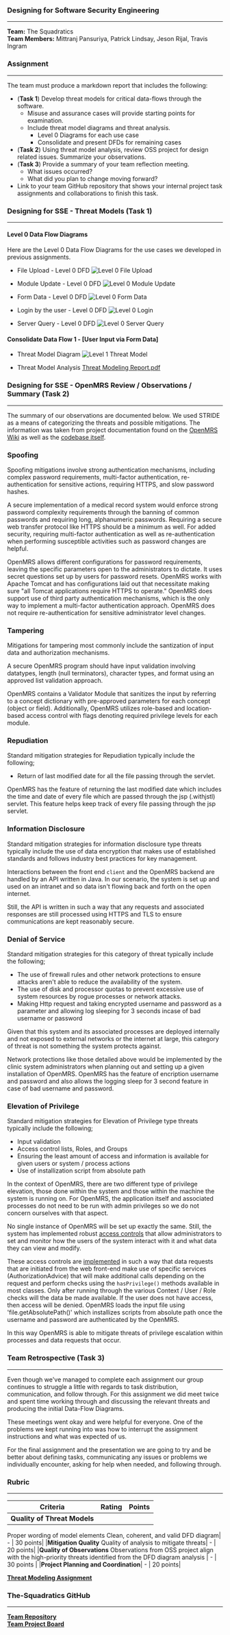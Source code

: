 ### Designing for Software Security Engineering

----

__Team:__ The Squadratics  
__Team Members:__ Mittranj Pansuriya, Patrick Lindsay, Jeson Rijal, Travis Ingram

### Assignment
---

The team must produce a markdown report that includes the following:

* (__Task 1__) Develop threat models for critical data-flows through the software.
  * Misuse and assurance cases will provide starting points for examination.
  * Include threat model diagrams and threat analysis.
    * Level 0 Diagrams for each use case
    * Consolidate and present DFDs for remaining cases
* (__Task 2__) Using threat model analysis, review OSS project for design related issues. Summarize your observations.
* (__Task 3__) Provide a summary of your team reflection meeting.
  * What issues occurred?
  * What did you plan to change moving forward?
* Link to your team GitHub repository that shows your internal project task assignments and collaborations to finish this task.

### Designing for SSE - Threat Models (Task 1)
---

#### Level 0 Data Flow Diagrams
 
 Here are the Level 0 Data Flow Diagrams for the use cases we developed in previous assignments.
 
 * File Upload - Level 0 DFD
 ![Level 0 File Upload](https://user-images.githubusercontent.com/46797572/68782284-c13c2d80-05fe-11ea-8868-19ca29a46577.JPG) 
 
 * Module Update - Level 0 DFD
 ![Level 0 Module Update](https://user-images.githubusercontent.com/46797572/68782282-c0a39700-05fe-11ea-88b4-93edd0f9c13a.JPG)

 * Form Data - Level 0 DFD
 ![Level 0 Form Data](https://user-images.githubusercontent.com/46797572/68782286-c13c2d80-05fe-11ea-9e4a-6149d0cdc2d9.JPG)

 * Login by the user - Level 0 DFD
 ![Level 0 Login](https://user-images.githubusercontent.com/46797572/68782287-c13c2d80-05fe-11ea-9f7f-6d0e2687fb60.JPG)
 
 * Server Query - Level 0 DFD
 ![Level 0 Server Query](https://user-images.githubusercontent.com/46797572/68782283-c13c2d80-05fe-11ea-8ca2-94e76c8e0ad7.JPG)


#### Consolidate Data Flow 1 - [User Input via Form Data]
 * Threat Model Diagram 
 ![Level 1 Threat Model](https://user-images.githubusercontent.com/46797572/68784063-97d0d100-0601-11ea-98f7-01593ab82be9.JPG)

 * Threat Model Analysis
 [Threat Modeling Report.pdf](https://github.com/The-Squadratics/openMRS_security_project/files/3842984/Threat.Modeling.Report.pdf)

### Designing for SSE - OpenMRS Review / Observations / Summary (Task 2) 

---
The summary of our observations are documented below.  We used STRIDE as a means of categorizing the threats and possible mitigations. The information was taken from project documentation found on the [OpenMRS Wiki](https://wiki.openmrs.org) as well as the [codebase itself](https://github.com/openmrs/openmrs-core).

### Spoofing

Spoofing mitigations involve strong authentication mechanisms, including complex password requirements, multi-factor authentication, re-authentication for sensitive actions, requiring HTTPS, and slow password hashes.

A secure implementation of a medical record system would enforce strong password complexity requirements through the banning of common passwords and requiring long, alphanumeric passwords. Requiring a secure web transfer protocol like HTTPS should be a minimum as well. For added security, requiring multi-factor authentication as well as re-authentication when performing susceptible activities such as password changes are helpful.

OpenMRS allows different configurations for password requirements, leaving the specific parameters open to the administrators to dictate. It uses secret questions set up by users for password resets. OpenMRS works with Apache Tomcat and has configurations laid out that necessitate making sure "all Tomcat applications require HTTPS to operate." OpenMRS does support use of third party authentication mechanisms, which is the only way to implement a multi-factor authentication approach. OpenMRS does not require re-authentication for sensitive administrator level changes.

### Tampering

Mitigations for tampering most commonly include the santization of input data and authorization mechanisms.

A secure OpenMRS program should have input validation involving datatypes, length (null terminators), character types, and format using an approved list validation approach.

OpenMRS contains a Validator Module that sanitizes the input by referring to a concept dictionary with pre-approved parameters for each concept (object or field). Additionally, OpenMRS utilizes role-based and location-based access control with flags denoting required privilege levels for each module.

### Repudiation

Standard mitigation strategies for Repudiation typically include the following;
* Return of last modified date for all the file passing through the servlet.

OpenMRS has the feature of returning the last modified date which includes the time and date of every file which are passed through the jsp (.withjstl) servlet. This feature helps keep track of every file passing through the jsp servlet.

### Information Disclosure

Standard mitigation strategies for information disclosure type threats typically include the use of data encryption that makes use of established standards and follows industry best practices for key management.

Interactions between the front end `client` and the OpenMRS backend are handled by an API written in Java.  In our scenario, the system is set up and used on an intranet and so data isn't flowing back and forth on the open internet.

Still, the API is written in such a way that any requests and associated responses are still processed using HTTPS and TLS to ensure communications are kept reasonably secure.

### Denial of Service

Standard mitigation strategies for this category of threat typically include the following;
* The use of firewall rules and other network protections to ensure attacks aren't able to reduce the availability of the system.
* The use of disk and processor quotas to prevent excessive use of system resources by rogue processes or network attacks.
* Making Http request and taking encrypted username and password as a parameter and allowing log sleeping for 3 seconds incase of bad     username or password

Given that this system and its associated processes are deployed internally and not exposed to external networks or the internet at large, this category of threat is not something the system protects against.

Network protections like those detailed above would be implemented by the clinic system administrators when planning out and setting up a given installation of OpenMRS. OpenMRS has the feature of encription username and password and also allows the logging sleep for 3 second feature in case of bad username and password.

### Elevation of Privilege

Standard mitigation strategies for Elevation of Privilege type threats typically include the following;
* Input validation
* Access control lists, Roles, and Groups
* Ensuring the least amount of access and information is available for given users or system / process actions
* Use of installization script from absolute path

In the context of OpenMRS, there are two different type of privilege elevation, those done within the system and those within the machine the system is running on. For OpenMRS, the application itself and associated processes do not need to be run with admin privileges so we do not concern ourselves with that aspect.

No single instance of OpenMRS will be set up exactly the same.  Still, the system has implemented robust [access controls](https://wiki.openmrs.org/display/docs/Access+Control+in+OpenMRS) that allow administrators to set and monitor how the users of the system interact with it and what data they can view and modify.

These access controls are [implemented](https://wiki.openmrs.org/display/docs/Privilege+Checking+for+Access+Control+in+OpenMRS) in such a way that data requests that are initiated from the web front-end make use of specific services (AuthorizationAdvice) that will make additional calls depending on the request and perform checks using the `hasPrivilege()` methods available in most classes.
Only after running through the various Context / User / Role checks will the data be made available.  If the user does not have access, then access will be denied. OpenMRS loads the input file using 'file.getAbsolutePath()' which installizes scripts from absolute path once the username and password are authenticated by the OpenMRS. 

In this way OpenMRS is able to mitigate threats of privilege escalation within processes and data requests that occur.


### Team Retrospective (Task 3)
---

Even though we've managed to complete each assignment our group continues to struggle a little with regards to task distribution, communication, and follow through.  For this assignment we did meet twice and spent time working through and discussing the relevant threats and producing the initial Data-Flow Diagrams.

These meetings went okay and were helpful for everyone. One of the problems we kept running into was how to interrupt the assignment instructions and what was expected of us.

For the final assignment and the presentation we are going to try and be better about defining tasks, communicating any issues or problems we individually encounter, asking for help when needed, and following through.

### Rubric

---

|Criteria|Rating|Points|
|---|---|---|
|__Quality of Threat Models__
Proper wording of model elements
Clean, coherent, and valid DFD diagram| - | 30 points|
|__Mitigation Quality__
Quality of analysis to mitigate threats| - | 20 points|
|__Quality of Observations__
Observations from OSS project align with the high-priority threats identified from the DFD diagram analysis | - | 30 points |
|__Project Planning and Coordination__| - | 20 points|

[__Threat Modeling Assignment__](https://robinagandhi.github.io/swa/slides/lecture-4/design-for-software-se.html#66)

### The-Squadratics GitHub
---
[__Team Repository__](https://github.com/The-Squadratics/openMRS_security_project)  
[__Team Project Board__](https://github.com/The-Squadratics/openMRS_security_project/projects/1)
